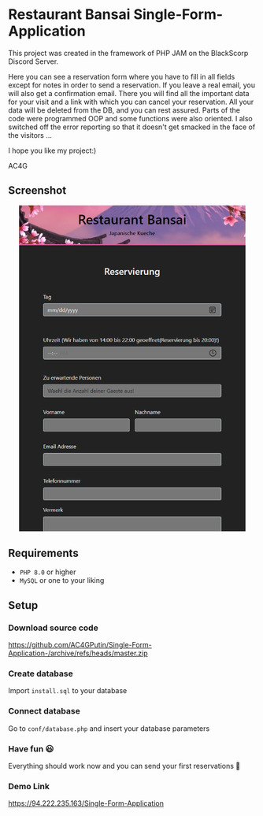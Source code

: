 # Restaurant Bansai Single-Form-Application






This project was created in the framework of PHP JAM on the BlackScorp Discord Server.

Here you can see a reservation form where you have to fill in all fields except 
for notes in order to send a reservation. If you leave a real email, you will also 
get a confirmation email. There you will find all the important data for your visit 
and a link with which you can cancel your reservation. All your data will be deleted 
from the DB, and you can rest assured. Parts of the code were programmed OOP and some
functions were also oriented. 
I also switched off the error reporting so that it doesn't get smacked in the face of 
the visitors ...

I hope you like my project:)

AC4G

## Screenshot

<p align="center">
  <img src="assets/images/Screenshot%202021-09-14%20220621.png" width="460px"/>
</p>

## Requirements

- ```PHP 8.0``` or higher
- ```MySQL``` or one to your liking

## Setup

### Download source code


https://github.com/AC4GPutin/Single-Form-Application-/archive/refs/heads/master.zip


### Create database

Import ```install.sql``` to your database

### Connect database

Go to ```conf/database.php``` and insert your database parameters

### Have fun :smiley:

Everything should work now and you can send your first reservations :tada:

### Demo Link

https://94.222.235.163/Single-Form-Application
